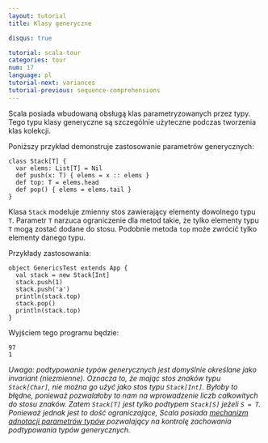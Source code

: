 ```yaml
---
layout: tutorial
title: Klasy generyczne

disqus: true

tutorial: scala-tour
categories: tour
num: 17
language: pl
tutorial-next: variances
tutorial-previous: sequence-comprehensions
---
```


Scala posiada wbudowaną obsługą klas parametryzowanych przez typy. Tego typu klasy generyczne są szczególnie użyteczne podczas tworzenia klas kolekcji.

Poniższy przykład demonstruje zastosowanie parametrów generycznych:

```tut
class Stack[T] {
  var elems: List[T] = Nil
  def push(x: T) { elems = x :: elems }
  def top: T = elems.head
  def pop() { elems = elems.tail }
}
```

Klasa `Stack` modeluje zmienny stos zawierający elementy dowolnego typu `T`. Parametr `T` narzuca ograniczenie dla metod takie, że tylko elementy typu `T` mogą zostać dodane do stosu. Podobnie metoda `top` może zwrócić tylko elementy danego typu.

Przykłady zastosowania:

```tut
object GenericsTest extends App {
  val stack = new Stack[Int]
  stack.push(1)
  stack.push('a')
  println(stack.top)
  stack.pop()
  println(stack.top)
}
```

Wyjściem tego programu będzie:

```
97
1
```

_Uwaga: podtypowanie typów generycznych jest domyślnie określane jako invariant (niezmienne). Oznacza to, że mając stos znaków typu `Stack[Char]`, nie można go użyć jako stos typu `Stack[Int]`. Byłoby to błędne, ponieważ pozwalałoby to nam na wprowadzenie liczb całkowitych do stosu znaków. Zatem `Stack[T]` jest tylko podtypem `Stack[S]` jeżeli `S = T`. Ponieważ jednak jest to dość ograniczające, Scala posiada [mechanizm adnotacji parametrów typów](variances.html) pozwalający na kontrolę zachowania podtypowania typów generycznych._
